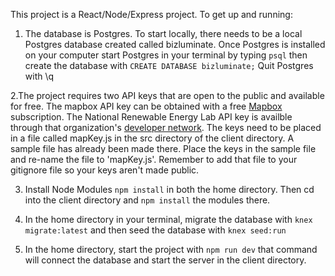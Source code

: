 This project is a React/Node/Express project. To get up and running:

1. The database is Postgres. To start locally, there needs to be a local Postgres database created called bizluminate. Once Postgres is installed on your computer start Postgres in your terminal by typing `psql` then create the database with `CREATE DATABASE bizluminate;`
Quit Postgres with \q

2.The project requires two API keys that are open to the public and available for free. The mapbox API key can be obtained with a free [Mapbox](https://www.mapbox.com/) subscription. The National Renewable Energy Lab API key is availble through that organization's [developer network](https://developer.nrel.gov/). The keys need to be placed in a file called mapKey.js in the src directory of the client directory. A sample file has already been made there. Place the keys in the sample file and re-name the file to 'mapKey.js'. Remember to add that file to your gitignore file so your keys aren't made public.

3. Install Node Modules `npm install` in both the home directory. Then cd into the client directory and `npm install` the modules there.

4. In the home directory in your terminal,  migrate the database with `knex migrate:latest` and then seed the database with `knex seed:run`

5. In the home directory, start the project with `npm run dev` that command will connect the database and start the server in the client directory.